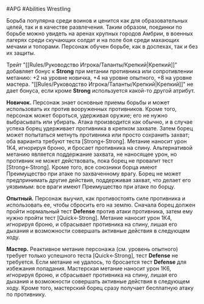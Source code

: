 #APG #Abilities
Wrestling

Борьба популярна среди воинов и ценится как для образовательных целей, так и в качестве развлечения. Таким образом, поединки по борьбе можно увидеть на аренах крупных городов Амбрии, в военных лагерях среди скучающих солдат и на поле боя среди махающих мечами и топорами. Персонаж обучен борьбе, как в доспехах, так и без их защиты. 

Трейт "[[Rules/Руководство Игрока/Таланты/Крепкий|Крепкий]]" добавляет бонус к **Strong** при метании противника или сопротивлении метанию: +2 на уровне новичка, +4 на уровне опытного, +8 на уровне мастера. "[[Rules/Руководство Игрока/Таланты/Крепкий|Крепкий]]" не дает бонуса, если кроме **Strong** используется какой-то другой атрибут. 

**Новичок.** Персонаж знает основные приемы борьбы и может использовать их против вооруженных противников. Кроме того, персонаж может бороться, удерживая оружие; его не нужно выбрасывать или убирать. Атака производится как обычно, и в случае успеха борец удерживает противника в крепком захвате. Затем борец может попытаться метнуть противника или просто сохранить захват; оба варианта требуют теста [Strong←Strong]. Метание наносит урон 1К4, игнорируя броню, и бросает противника на спину. Альтернативой метанию является поддержание захвата, не наносящее урон, но противник не может действовать, пока борец не провалит тест [Strong←Strong]. Кроме того, все союзники борца имеют Преимущество при атаке по захваченному врагу. Борец не может предпринимать другие действия, поддерживая захват, что делает его уязвимым: все враги имеют Преимущество при атаке по борцу. 

**Опытный.** Персонаж выучил, как противостоять силе противника и использовать ее, чтобы сбросить его на землю. Сначала борец должен пройти нормальный тест **Defense** против атаки противника, затем ему нужно пройти тест [Quick←Strong]. Метание наносит урон 1К4, игнорируя броню, и сбрасывает противника на спину, лишая его дыхания и возможности совершать активные действия в следующем ходу. 

**Мастер.** Реактивное метание персонажа (см. уровень опытного) требует только успешного теста [Quick←Strong], тест **Defense** не требуется. Если метание не удалось, то бросается тест **Defense** для избежания попадания. Мастерская метание наносит урон 1К6, игнорируя броню, и сбрасывает противника на спину, лишая его дыхания и возможности совершать активные действия в следующем ходу. Кроме того, мастерский борец сразу получает бесплатную атаку по противнику.   
